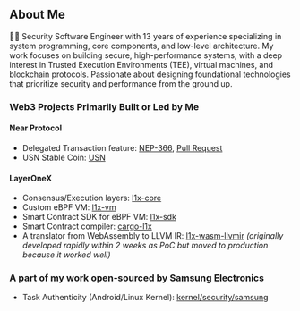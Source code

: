 ## About Me

👨‍💻 Security Software Engineer with 13 years of experience specializing in system programming, core components, and low-level architecture. My work focuses on building secure, high-performance systems, with a deep interest in Trusted Execution Environments (TEE), virtual machines, and blockchain protocols. Passionate about designing foundational technologies that prioritize security and performance from the ground up.

### Web3 Projects Primarily Built or Led by Me

#### Near Protocol
- Delegated Transaction feature:  [NEP-366](https://github.com/near/NEPs/blob/master/neps/nep-0366.md), [Pull Request](https://github.com/near/nearcore/pull/7497)
- USN Stable Coin: [USN](https://github.com/e-uleyskiy/usn)

#### LayerOneX
- Consensus/Execution layers: [l1x-core](https://github.com/e-uleyskiy/l1x-core)
- Custom eBPF VM: [l1x-vm](https://github.com/e-uleyskiy/l1x-core/tree/master/vm)
- Smart Contract SDK for eBPF VM: [l1x-sdk](https://github.com/e-uleyskiy/l1x-sdk)
- Smart Contract compiler: [cargo-l1x ](https://github.com/e-uleyskiy/cargo-l1x)
- A translator from WebAssembly to LLVM IR: [l1x-wasm-llvmir](https://github.com/e-uleyskiy/l1x-wasm-llvmir) *(originally developed rapidly within 2 weeks as PoC but moved to production because it worked well)*


### A part of my work open-sourced by Samsung Electronics

- Task Authenticity (Android/Linux Kernel): [kernel/security/samsung](https://github.com/e-uleyskiy/SM-S901B-Kernel/tree/main/SM-S901B_15_Opensource/Kernel/security/samsung)